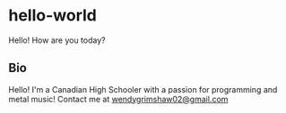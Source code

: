 # hello-world
Hello! How are you today?
## Bio
Hello! I'm a Canadian High Schooler with a passion for programming and metal music!
Contact me at wendygrimshaw02@gmail.com
